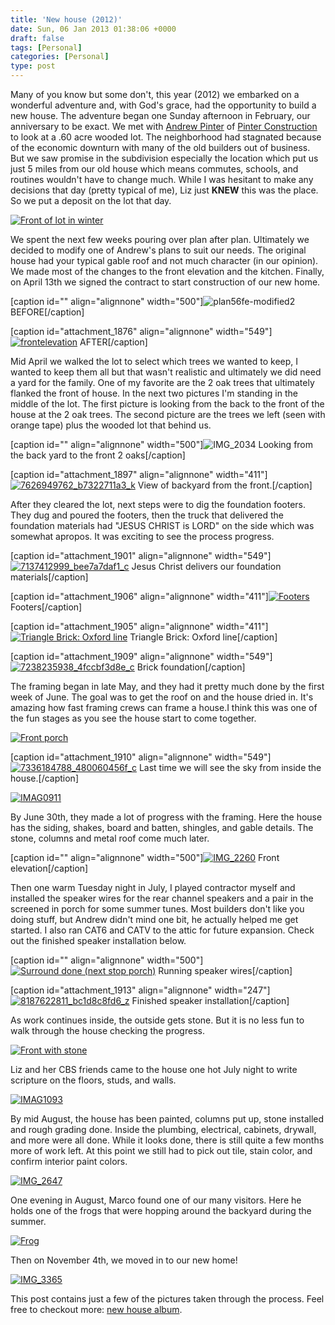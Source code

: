 ```yaml
---
title: 'New house (2012)'
date: Sun, 06 Jan 2013 01:38:06 +0000
draft: false
tags: [Personal]
categories: [Personal]
type: post
---
```


Many of you know but some don't, this year (2012) we embarked on a wonderful adventure and, with God's grace, had the opportunity to build a new house. The adventure began one Sunday afternoon in February, our anniversary to be exact. We met with [Andrew Pinter](http://www.linkedin.com/pub/andrew-pinter/17/308/717 "Andrew Pinter's LinkedIn Profile") of [Pinter Construction](http://www.pinterconstruction.com/ "Pinter Construction") to look at a .60 acre wooded lot. The neighborhood had stagnated because of the economic downturn with many of the old builders out of business. But we saw promise in the subdivision especially the location which put us just 5 miles from our old house which means commutes, schools, and routines wouldn't have to change much. While I was hesitant to make any decisions that day (pretty typical of me), Liz just **KNEW** this was the place. So we put a deposit on the lot that day.

[![Front of lot in winter](http://farm8.staticflickr.com/7263/7091281409_8071f14d69.jpg)](http://www.flickr.com/photos/jmrodri/7091281409/ "Front of lot in winter by jmrodri, on Flickr")

We spent the next few weeks pouring over plan after plan. Ultimately we decided to modify one of Andrew's plans to suit our needs. The original house had your typical gable roof and not much character (in our opinion). We made most of the changes to the front elevation and the kitchen. Finally, on April 13th we signed the contract to start construction of our new home.

\[caption id="" align="alignnone" width="500"\]![plan56fe-modified2](http://farm9.staticflickr.com/8013/7626857404_65084c5d1d.jpg) BEFORE\[/caption\]

\[caption id="attachment\_1876" align="alignnone" width="549"\][![frontelevation](http://zeusville.files.wordpress.com/2012/12/frontelevation.png?w=549)](http://zeusville.wordpress.com/2013/01/05/new-house-2012/frontelevation/) AFTER\[/caption\]

Mid April we walked the lot to select which trees we wanted to keep, I wanted to keep them all but that wasn't realistic and ultimately we did need a yard for the family. One of my favorite are the 2 oak trees that ultimately flanked the front of house. In the next two pictures I'm standing in the middle of the lot. The first picture is looking from the back to the front of the house at the 2 oak trees. The second picture are the trees we left (seen with orange tape) plus the wooded lot that behind us.

\[caption id="" align="alignnone" width="500"\]![IMG_2034](http://farm8.staticflickr.com/7134/7626944112_7e523170a5.jpg) Looking from the back yard to the front 2 oaks\[/caption\]

\[caption id="attachment\_1897" align="alignnone" width="411"\][![7626949762_b7322711a3_k](http://zeusville.files.wordpress.com/2012/12/7626949762_b7322711a3_k.jpg?w=411)](http://zeusville.wordpress.com/2013/01/05/new-house-2012/7626949762_b7322711a3_k/) View of backyard from the front.\[/caption\]

After they cleared the lot, next steps were to dig the foundation footers. They dug and poured the footers, then the truck that delivered the foundation materials had "JESUS CHRIST is LORD" on the side which was somewhat apropos. It was exciting to see the process progress.

\[caption id="attachment\_1901" align="alignnone" width="549"\][![7137412999_bee7a7daf1_c](http://zeusville.files.wordpress.com/2012/12/7137412999_bee7a7daf1_c.jpg?w=549)](http://zeusville.wordpress.com/2013/01/05/new-house-2012/7137412999_bee7a7daf1_c/) Jesus Christ delivers our foundation materials\[/caption\]

\[caption id="attachment\_1906" align="alignnone" width="411"\][![Footers](http://zeusville.files.wordpress.com/2012/12/7161874576_62faf07fa0_c.jpg?w=411)](http://zeusville.wordpress.com/2013/01/05/new-house-2012/7161874576_62faf07fa0_c/) Footers\[/caption\]

\[caption id="attachment\_1905" align="alignnone" width="411"\][![Triangle Brick: Oxford line](http://zeusville.files.wordpress.com/2012/12/7154045061_dc17ed6dfe_c.jpg?w=411)](http://zeusville.wordpress.com/2013/01/05/new-house-2012/7154045061_dc17ed6dfe_c/) Triangle Brick: Oxford line\[/caption\]

\[caption id="attachment\_1909" align="alignnone" width="549"\][![7238235938_4fccbf3d8e_c](http://zeusville.files.wordpress.com/2012/12/7238235938_4fccbf3d8e_c.jpg?w=549)](http://zeusville.wordpress.com/2013/01/05/new-house-2012/7238235938_4fccbf3d8e_c/) Brick foundation\[/caption\]

The framing began in late May, and they had it pretty much done by the first week of June. The goal was to get the roof on and the house dried in. It's amazing how fast framing crews can frame a house.I think this was one of the fun stages as you see the house start to come together.

[![Front porch](http://farm8.staticflickr.com/7092/7279832842_3f4b8863df.jpg)](http://www.flickr.com/photos/jmrodri/7279832842/ "Front porch by jmrodri, on Flickr")

\[caption id="attachment\_1910" align="alignnone" width="549"\][![7336184788_480060456f_c](http://zeusville.files.wordpress.com/2012/12/7336184788_480060456f_c.jpg?w=549)](http://zeusville.wordpress.com/2013/01/05/new-house-2012/7336184788_480060456f_c/) Last time we will see the sky from inside the house.\[/caption\]

[![IMAG0911](http://farm8.staticflickr.com/7236/7165882553_90705a7b23.jpg)](http://www.flickr.com/photos/jmrodri/7165882553/ "IMAG0911 by jmrodri, on Flickr")

By June 30th, they made a lot of progress with the framing. Here the house has the siding, shakes, board and batten, shingles, and gable details. The stone, columns and metal roof come much later.

\[caption id="" align="alignnone" width="500"\][![IMG_2260](http://farm8.staticflickr.com/7125/7532905858_4a41766fd0.jpg)](http://www.flickr.com/photos/jmrodri/7532905858/ "IMG_2260 by jmrodri, on Flickr") Front elevation\[/caption\]

Then one warm Tuesday night in July, I played contractor myself and installed the speaker wires for the rear channel speakers and a pair in the screened in porch for some summer tunes. Most builders don't like you doing stuff, but Andrew didn't mind one bit, he actually helped me get started. I also ran CAT6 and CATV to the attic for future expansion. Check out the finished speaker installation below.

\[caption id="" align="alignnone" width="500"\][![Surround done (next stop porch)](http://farm9.staticflickr.com/8022/7547666118_f02e18cca7.jpg)](http://www.flickr.com/photos/jmrodri/7547666118/ "Surround done (next stop porch) by jmrodri, on Flickr") Running speaker wires\[/caption\]

\[caption id="attachment\_1913" align="alignnone" width="247"\][![8187622811_bc1d8c8fd6_z](http://zeusville.files.wordpress.com/2012/12/8187622811_bc1d8c8fd6_z.jpg?w=411)](http://zeusville.wordpress.com/2013/01/05/new-house-2012/8187622811_bc1d8c8fd6_z/) Finished speaker installation\[/caption\]

As work continues inside, the outside gets stone. But it is no less fun to walk through the house checking the progress.

[![Front with stone](http://farm8.staticflickr.com/7254/7603226374_0498c65a20.jpg)](http://www.flickr.com/photos/jmrodri/7603226374/ "Front with stone by jmrodri, on Flickr")

Liz and her CBS friends came to the house one hot July night to write scripture on the floors, studs, and walls.

[![IMAG1093](http://farm9.staticflickr.com/8144/7690976992_4469f9e582.jpg)](http://www.flickr.com/photos/jmrodri/7690976992/ "IMAG1093 by jmrodri, on Flickr")

By mid August, the house has been painted, columns put up, stone installed and rough grading done. Inside the plumbing, electrical, cabinets, drywall, and more were all done. While it looks done, there is still quite a few months more of work left. At this point we still had to pick out tile, stain color, and confirm interior paint colors.

[![IMG_2647](http://farm9.staticflickr.com/8288/7773195882_ba0a0b268e.jpg)](http://www.flickr.com/photos/jmrodri/7773195882/ "IMG_2647 by jmrodri, on Flickr")

One evening in August, Marco found one of our many visitors. Here he holds one of the frogs that were hopping around the backyard during the summer.

[![Frog](http://farm8.staticflickr.com/7263/7819961848_6a395599ef.jpg)](http://www.flickr.com/photos/jmrodri/7819961848/ "Frog by jmrodri, on Flickr")

Then on November 4th, we moved in to our new home!

[![IMG_3365](http://farm9.staticflickr.com/8469/8142574679_8489af5042.jpg)](http://www.flickr.com/photos/jmrodri/8142574679/ "IMG_3365 by jmrodri, on Flickr")

This post contains just a few of the pictures taken through the process. Feel free to checkout more: [new house album](http://www.flickr.com/photos/jmrodri/sets/72157629852998585/with/8142574679/).